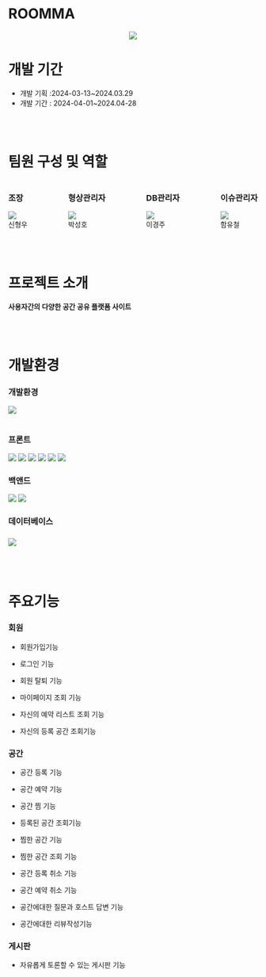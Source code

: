 #  ROOMMA
<div align='center'><img src="#"></div>



# 개발 기간

- 개발 기획 :2024-03-13~2024.03.29
- 개발 기간 : 2024-04-01~2024.04-28

<br><br>

# 팀원 구성 및 역할

<div style="display:flex;  justify-content: space-between;">
    <div>
        <h3>조장</h3>
        <div><img src="#"/></div>
        <div>신형우</div>
    </div>
    <div>
        <h3>형상관리자</h3>
        <div><img src="#"/></div>
        <div>박성호</div>
    </div>
    <div>
        <h3>DB관리자</h3>
        <div><img src="#"/></div>
        <div>이경주</div>
    </div>
    <div>
        <h3>이슈관리자</h3>
        <div><img src="#"/></div>
        <div>함유철</div>
    </div>
</div>







<br><br>
# 프로젝트 소개

**사용자간의 다양한 공간 공유  플랫폼 사이트**

<br><br>

<div ><h1>개발환경</h1></div>

<div>
    <h3>개발환경</h3>
    <img src="https://img.shields.io/badge/ECLIPSE-2C2255?style=for-the-badge&logo=ECLIPSE&logoColor=white">
</div><br>


<div > 
<h3>프론트</h3>
<img src="https://img.shields.io/badge/html5-E34F26?style=for-the-badge&logo=html5&logoColor=white">
<img src="https://img.shields.io/badge/JavaScript-F7DF1E?style=for-the-badge&logo=JavaScript&logoColor=white">
<img src="https://img.shields.io/badge/Css-1572B6?style=for-the-badge&logo=CSS3&logoColor=white">
<img src="https://img.shields.io/badge/JQUERY-0769AD?style=for-the-badge&logo=JQuery&logoColor=white">
<img src="https://img.shields.io/badge/Bootstrap-7952B3?style=for-the-badge&logo=Bootstrap&logoColor=white">
<img src="https://img.shields.io/badge/EJS-B4CA65?style=for-the-badge&logo=EJS&logoColor=white">
</div>



<div >
<h3>백앤드</h3>
<img src="https://img.shields.io/badge/JAVA-1071D3?style=for-the-badge&logo=JOPLIN&logoColor=white">
<img src="https://img.shields.io/badge/JSON-000000?style=for-the-badge&logo=JSON&logoColor=white">
</div>

<div>
    <h3>데이터베이스<h3>
    <img src="https://img.shields.io/badge/Oracle-F80000?style=for-the-badge&logo=Oracle&logoColor=white">
 
</div>
<br><br>





<div>
<h1>주요기능</h1>

### 회원
- 회원가입기능

- 로그인 기능

- 회원 탈퇴 기능

- 마이페이지 조회 기능

- 자신의 예약 리스트 조회 기능

- 자신의 등록 공간 조회기능

### 공간

- 공간 등록 기능

- 공간 예약 기능

- 공간 찜 기능

- 등록된 공간 조회기능

- 찜한 공간 기능

- 찜한 공간 조회 기능

- 공간 등록 취소 기능

- 공간 예약 취소 기능

- 공간에대한 질문과 호스트 답변 기능

- 공간에대한 리뷰작성기능

### 게시판

- 자유롭게 토론할 수 있는 게시판 기능

</div>







